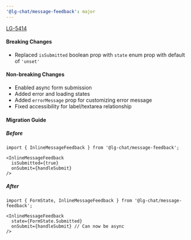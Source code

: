 ```yaml
---
'@lg-chat/message-feedback': major
---
```


[LG-5414](https://jira.mongodb.org/browse/LG-5414)

#### Breaking Changes

- Replaced `isSubmitted` boolean prop with `state` enum prop with default of `'unset'`

#### Non-breaking Changes

- Enabled async form submission
- Added error and loading states
- Added `errorMessage` prop for customizing error message
- Fixed accessibility for label/textarea relationship

#### Migration Guide

##### Before

```tsx
import { InlineMessageFeedback } from '@lg-chat/message-feedback';

<InlineMessageFeedback
  isSubmitted={true}
  onSubmit={handleSubmit}
/>
```

##### After

```tsx
import { FormState, InlineMessageFeedback } from '@lg-chat/message-feedback';

<InlineMessageFeedback
  state={FormState.Submitted}
  onSubmit={handleSubmit} // Can now be async
/>
```
